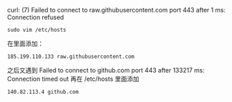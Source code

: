 curl: (7) Failed to connect to raw.githubusercontent.com port 443 after 1 ms: Connection refused
```shell
sudo vim /etc/hosts
```
在里面添加：
```
185.199.110.133 raw.githubusercontent.com
```
之后又遇到
Failed to connect to github.com port 443 after 133217 ms: Connection timed out
再在 /etc/hosts 里面添加
```
140.82.113.4 github.com
```


